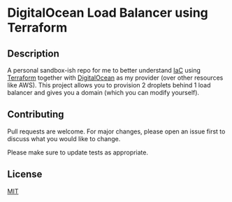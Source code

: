 # DigitalOcean Load Balancer using Terraform

## Description
A personal sandbox-ish repo for me to better understand [IaC](https://en.wikipedia.org/wiki/Infrastructure_as_code) using [Terraform](https://github.com/hashicorp/terraform) together with [DigitalOcean](https://www.digitalocean.com/) as my provider (over other resources like AWS).
This project allows you to provision 2 droplets behind 1 load balancer and gives you a domain (which you can modify yourself).

## Contributing
Pull requests are welcome. For major changes, please open an issue first to discuss what you would like to change.

Please make sure to update tests as appropriate.

## License
[MIT](https://choosealicense.com/licenses/mit/)
